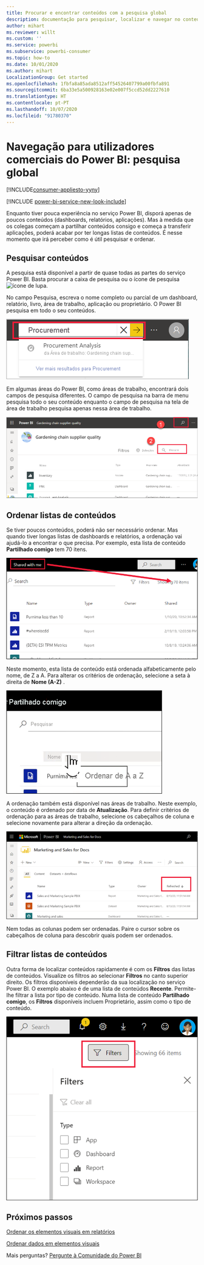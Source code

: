 ```yaml
---
title: Procurar e encontrar conteúdos com a pesquisa global
description: documentação para pesquisar, localizar e navegar no conteúdo no serviço Power BI
author: mihart
ms.reviewer: willt
ms.custom: ''
ms.service: powerbi
ms.subservice: powerbi-consumer
ms.topic: how-to
ms.date: 10/01/2020
ms.author: mihart
LocalizationGroup: Get started
ms.openlocfilehash: 1fbfa8a85ada8512aff54526407799a00fbfa891
ms.sourcegitcommit: 6ba33e5a500928163e02e007f5ccd52dd2227610
ms.translationtype: HT
ms.contentlocale: pt-PT
ms.lasthandoff: 10/07/2020
ms.locfileid: "91780370"
---
```

# <a name="navigation-for-power-bi-business-users-global-search"></a>Navegação para utilizadores comerciais do Power BI: pesquisa global

[!INCLUDE[consumer-appliesto-yyny](../includes/consumer-appliesto-yyny.md)]

[!INCLUDE [power-bi-service-new-look-include](../includes/power-bi-service-new-look-include.md)]


Enquanto tiver pouca experiência no serviço Power BI, disporá apenas de poucos conteúdos (dashboards, relatórios, aplicações). Mas à medida que os colegas começam a partilhar conteúdos consigo e começa a transferir aplicações, poderá acabar por ter longas listas de conteúdos. É nesse momento que irá perceber como é útil pesquisar e ordenar.

## <a name="searching-for-content"></a>Pesquisar conteúdos
 A pesquisa está disponível a partir de quase todas as partes do serviço Power BI. Basta procurar a caixa de pesquisa ou o ícone de pesquisa ![ícone de lupa](./media/end-user-search-sort/power-bi-search-icon.png).

 No campo Pesquisa, escreva o nome completo ou parcial de um dashboard, relatório, livro, área de trabalho, aplicação ou proprietário. O Power BI pesquisa em todo o seu conteúdos. 

 ![Captura de ecrã a mostrar o campo de pesquisa com a palavra Aprovisionamento introduzida.](./media/end-user-search-sort/power-bi-search-field.png) 

 Em algumas áreas do Power BI, como áreas de trabalho, encontrará dois campos de pesquisa diferentes. O campo de pesquisa na barra de menu pesquisa todo o seu conteúdo enquanto o campo de pesquisa na tela de área de trabalho pesquisa apenas nessa área de trabalho.

 ![pesquisar numa área de trabalho](./media/end-user-search-sort/power-bi-search-fields.png) 

## <a name="sorting-content-lists"></a>Ordenar listas de conteúdos

Se tiver poucos conteúdos, poderá não ser necessário ordenar.  Mas quando tiver longas listas de dashboards e relatórios, a ordenação vai ajudá-lo a encontrar o que precisa. Por exemplo, esta lista de conteúdo **Partilhado comigo** tem 70 itens. 

![Lista de conteúdo partilhado comigo](./media/end-user-search-sort/power-bi-a-to-z.png)

Neste momento, esta lista de conteúdo está ordenada alfabeticamente pelo nome, de Z a A. Para alterar os critérios de ordenação, selecione a seta à direita de **Nome (A-Z)** .

![Menu pendente de ordenação](./media/end-user-search-sort/power-bi-sort-z-to-a.png)


A ordenação também está disponível nas áreas de trabalho. Neste exemplo, o conteúdo é ordenado por data de **Atualização**. Para definir critérios de ordenação para as áreas de trabalho, selecione os cabeçalhos de coluna e selecione novamente para alterar a direção da ordenação. 


![procurar um relatório](./media/end-user-search-sort/power-bi-refreshed.png)

Nem todas as colunas podem ser ordenadas. Paire o cursor sobre os cabeçalhos de coluna para descobrir quais podem ser ordenados.

## <a name="filtering-content-lists"></a>Filtrar listas de conteúdos
Outra forma de localizar conteúdos rapidamente é com os **Filtros** das listas de conteúdos. Visualize os filtros ao selecionar **Filtros** no canto superior direito. Os filtros disponíveis dependerão da sua localização no serviço Power BI.  O exemplo abaixo é de uma lista de conteúdos **Recente**.  Permite-lhe filtrar a lista por tipo de conteúdo.  Numa lista de conteúdo **Partilhado comigo**, os **Filtros** disponíveis incluem Proprietário, assim como o tipo de conteúdo.

![Captura de ecrã a mostrar o filtro na lista de conteúdos.](./media/end-user-search-sort/power-bi-sort-filters.png)


## <a name="next-steps"></a>Próximos passos
[Ordenar os elementos visuais em relatórios](end-user-change-sort.md)

[Ordenar dados em elementos visuais](end-user-change-sort.md)

Mais perguntas? [Pergunte à Comunidade do Power BI](https://community.powerbi.com/)
